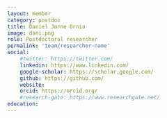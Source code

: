 ```yaml
---
layout: member
category: postdoc
title: Daniel Jarne Ornia
image: dani.png
role: Postdoctoral researcher
permalink: 'team/researcher-name'
social:
    #twitter: https://twitter.com/
    linkedin: https://www.linkedin.com/
    google-scholar: https://scholar.google.com/
    github: https://github.com/
    website:
    orcid: https://orcid.org/
    #research-gate: https://www.researchgate.net/
education:
---
```

